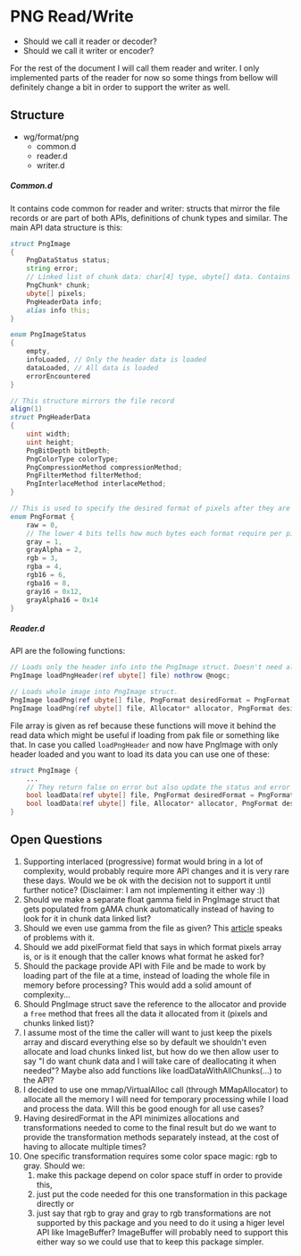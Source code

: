 # PNG Read/Write

- Should we call it reader or decoder?
- Should we call it writer or encoder?

For the rest of the document I will call them reader and writer. I only implemented parts of the reader for now so some things from bellow will definitely change a bit in order to support the writer as well.

## Structure


- wg/format/png
	- common.d
	- reader.d
	- writer.d

##### Common.d

It contains code common for reader and writer: structs that mirror the file records or are part of both APIs, definitions of chunk types and similar. The main API data structure is this:

```d
struct PngImage
{
    PngDataStatus status;
    string error;
    // Linked list of chunk data: char[4] type, ubyte[] data. Contains PLTE and ancillary chunks.
    PngChunk* chunk;
    ubyte[] pixels;
    PngHeaderData info;
    alias info this;
}

enum PngImageStatus
{
    empty,
    infoLoaded, // Only the header data is loaded
    dataLoaded, // All data is loaded
    errorEncountered
}

// This structure mirrors the file record
align(1)
struct PngHeaderData
{
    uint width;
    uint height;
    PngBitDepth bitDepth;
    PngColorType colorType;
    PngCompressionMethod compressionMethod;
    PngFilterMethod filterMethod;
    PngInterlaceMethod interlaceMethod;
}

// This is used to specify the desired format of pixels after they are read from file and processed
enum PngFormat {
    raw = 0,
    // The lower 4 bits tells how much bytes each format require per pixel
    gray = 1,
    grayAlpha = 2,
    rgb = 3,
    rgba = 4,
    rgb16 = 6,
    rgba16 = 8,
    gray16 = 0x12,
    grayAlpha16 = 0x14
}
```

##### Reader.d

API are the following functions:

```d
// Loads only the header info into the PngImage struct. Doesn't need allocator.
PngImage loadPngHeader(ref ubyte[] file) nothrow @nogc;

// Loads whole image into PngImage struct.
PngImage loadPng(ref ubyte[] file, PngFormat desiredFormat = PngFormat.rgba);
PngImage loadPng(ref ubyte[] file, Allocator* allocator, PngFormat desiredFormat = PngFormat.rgba) nothrow @nogc;
```
File array is given as ref because these functions will move it behind the read data which might be useful if loading from pak file or something like that. In case you called `loadPngHeader` and now have PngImage with only header loaded and you want to load its data you can use one of these:
```d
struct PngImage {
    ...
    // They return false on error but also update the status and error string in the structure
    bool loadData(ref ubyte[] file, PngFormat desiredFormat = PngFormat.rgba);
    bool loadData(ref ubyte[] file, Allocator* allocator, PngFormat desiredFormat = PngFormat.rgba) nothrow @nogc
}
```


## Open Questions

1. Supporting interlaced (progressive) format would bring in a lot of complexity, would probably require more API changes and it is very rare these days. Would we be ok with the decision not to support it until further notice? (Disclaimer: I am not implementing it either way :))
2. Should we make a separate float gamma field in PngImage struct that gets populated from gAMA chunk automatically instead of having to look for it in chunk data linked list?
3. Should we even use gamma from the file as given? This [article](https://hsivonen.fi/png-gamma/) speaks of problems with it.
4. Should we add pixelFormat field that says in which format pixels array is, or is it enough that the caller knows what format he asked for?
5. Should the package provide API with File and be made to work by loading part of the file at a time, instead of loading the whole file in memory before processing? This would add a solid amount of complexity...
6. Should PngImage struct save the reference to the allocator and provide a `free` method that frees all the data it allocated from it (pixels and chunks linked list)?
7. I assume most of the time the caller will want to just keep the pixels array and discard everything else so by default we shouldn't even allocate and load chunks linked list, but how do we then allow user to say "I do want chunk data and I will take care of deallocating it when needed"? Maybe also add functions like loadDataWithAllChunks(...) to the API?
8. I decided to use one mmap/VirtualAlloc call (through MMapAllocator) to allocate all the memory I will need for temporary processing while I load and process the data. Will this be good enough for all use cases?
9. Having desiredFormat in the API minimizes allocations and transformations needed to come to the final result but do we want to provide the transformation methods separately instead, at the cost of having to allocate multiple times?
10. One specific transformation requires some color space magic: rgb to gray. Should we:
	1. make this package depend on color space stuff in order to provide this,
    2. just put the code needed for this one transformation in this package directly or
    3. just say that rgb to gray and gray to rgb transformations are not supported by this package and you need to do it using a higer level API like ImageBuffer? ImageBuffer will probably need to support this either way so we could use that to keep this package simpler.
